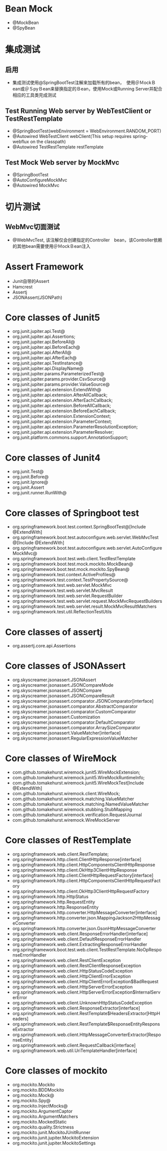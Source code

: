 # Bean Mock
- @MockBean
- @SpyBean

# 集成测试
## 启用
- 集成测试使用@SpringBootTest注解来加载所有的bean，　使用＠ＭockＢean或＠ＳpyＢean来替换指定的Ｂean，使用Mock或Running Server并配合相应的工具类完成测试

## Test Running Web server by WebTestClient or TestRestTemplate
- @SpringBootTest(webEnvironment = WebEnvironment.RANDOM_PORT)
- @Autowired WebTestClient webClient(This setup requires spring-webflux on the classpath)
- @Autowired TestRestTemplate restTemplate

## Test Mock Web server by MockMvc
- @SpringBootTest
- @AutoConfigureMockMvc
- @Autowired MockMvc


# 切片测试
## WebMvc切面测试
- @WebMvcTest, 该注解仅会创建指定的Controller　bean，该Controller依赖的其他bean需要使用＠ＭockＢean注入

# Assert Framework
- Junit自带的Assert
- Hamcrest
- Assertj
- JSONAssert(JSONPath)

# Core classes of Junit5
- org.junit.jupiter.api.Test@
- org.junit.jupiter.api.Assertions;
- org.junit.jupiter.api.BeforeAll@
- org.junit.jupiter.api.BeforeEach@
- org.junit.jupiter.api.AfterAll@
- org.junit.jupiter.api.AfterEach@
- org.junit.jupiter.api.TestInstance@
- org.junit.jupiter.api.DisplayName@
- org.junit.jupiter.params.ParameterizedTest@
- org.junit.jupiter.params.provider.CsvSource@
- org.junit.jupiter.params.provider.ValueSource@
- org.junit.jupiter.api.extension.ExtendWith@
- org.junit.jupiter.api.extension.AfterAllCallback;
- org.junit.jupiter.api.extension.AfterEachCallback;
- org.junit.jupiter.api.extension.BeforeAllCallback;
- org.junit.jupiter.api.extension.BeforeEachCallback;
- org.junit.jupiter.api.extension.ExtensionContext;
- org.junit.jupiter.api.extension.ParameterContext;
- org.junit.jupiter.api.extension.ParameterResolutionException;
- org.junit.jupiter.api.extension.ParameterResolver;
- org.junit.platform.commons.support.AnnotationSupport;

# Core classes of Junit4
- org.junit.Test@
- org.junit.Before@
- org.junit.Ignore@
- org.junit.Assert
- org.junit.runner.RunWith@

# Core classes of Springboot test
- org.springframework.boot.test.context.SpringBootTest@[Include @ExtendWith]
- org.springframework.boot.test.autoconfigure.web.servlet.WebMvcTest@[Include @ExtendWith]
- org.springframework.boot.test.autoconfigure.web.servlet.AutoConfigureMockMvc@
- org.springframework.boot.test.web.client.TestRestTemplate
- org.springframework.boot.test.mock.mockito.MockBean@
- org.springframework.boot.test.mock.mockito.SpyBean@
- org.springframework.test.context.ActiveProfiles@
- org.springframework.test.context.TestPropertySource@
- org.springframework.test.web.servlet.MockMvc
- org.springframework.test.web.servlet.MvcResult
- org.springframework.test.web.servlet.RequestBuilder
- org.springframework.test.web.servlet.request.MockMvcRequestBuilders
- org.springframework.test.web.servlet.result.MockMvcResultMatchers
- org.springframework.test.util.ReflectionTestUtils

# Core classes of assertj
- org.assertj.core.api.Assertions

# Core classes of JSONAssert
- org.skyscreamer.jsonassert.JSONAssert
- org.skyscreamer.jsonassert.JSONCompareMode
- org.skyscreamer.jsonassert.JSONCompare
- org.skyscreamer.jsonassert.JSONCompareResult
- org.skyscreamer.jsonassert.comparator.JSONComparator[interface]
- org.skyscreamer.jsonassert.comparator.AbstractComparator
- org.skyscreamer.jsonassert.comparator.CustomComparator
- org.skyscreamer.jsonassert.Customization
- org.skyscreamer.jsonassert.comparator.DefaultComparator
- org.skyscreamer.jsonassert.comparator.ArraySizeComparator
- org.skyscreamer.jsonassert.ValueMatcher<T>[interface]
- org.skyscreamer.jsonassert.RegularExpressionValueMatcher<T>

# Core classes of WireMock
- com.github.tomakehurst.wiremock.junit5.WireMockExtension;
- com.github.tomakehurst.wiremock.junit5.WireMockRuntimeInfo;
- com.github.tomakehurst.wiremock.junit5.WireMockTest[Include @ExtendWith]
- com.github.tomakehurst.wiremock.client.WireMock;
- com.github.tomakehurst.wiremock.matching.ValueMatcher
- com.github.tomakehurst.wiremock.matching.NamedValueMatcher
- com.github.tomakehurst.wiremock.stubbing.StubMapping
- com.github.tomakehurst.wiremock.verification.RequestJournal
- com.github.tomakehurst.wiremock.WireMockServer

# Core classes of RestTemplate
- org.springframework.web.client.RestTemplate;
- org.springframework.http.client.ClientHttpResponse[interface]
- org.springframework.http.client.HttpComponentsClientHttpResponse
- org.springframework.http.client.OkHttp3ClientHttpResponse
- org.springframework.http.client.ClientHttpRequestFactory[interface]
- org.springframework.http.client.HttpComponentsClientHttpRequestFactory
- org.springframework.http.client.OkHttp3ClientHttpRequestFactory
- org.springframework.http.HttpStatus
- org.springframework.http.RequestEntity
- org.springframework.http.ResponseEntity
- org.springframework.http.converter.HttpMessageConverter[interface]
- org.springframework.http.converter.json.MappingJackson2HttpMessageConverter
- org.springframework.http.converter.json.GsonHttpMessageConverter
- org.springframework.web.client.ResponseErrorHandler[interface]
- org.springframework.web.client.DefaultResponseErrorHandler
- org.springframework.web.client.ExtractingResponseErrorHandler
- org.springframework.boot.test.web.client.TestRestTemplate.NoOpResponseErrorHandler
- org.springframework.web.client.RestClientException
- org.springframework.web.client.RestClientResponseException
- org.springframework.web.client.HttpStatusCodeException
- org.springframework.web.client.HttpClientErrorException
- org.springframework.web.client.HttpClientErrorException$BadRequest
- org.springframework.web.client.HttpServerErrorException
- org.springframework.web.client.HttpServerErrorException$InternalServerError
- org.springframework.web.client.UnknownHttpStatusCodeException
- org.springframework.web.client.ResponseExtractor<T>[interface]
- org.springframework.web.client.RestTemplate$HeadersExtractor[HttpHeaders]
- org.springframework.web.client.RestTemplate$ResponseEntityResponseExtractor<T>
- org.springframework.web.client.HttpMessageConverterExtractor<T>[ResponseEntity<T>]
- org.springframework.web.client.RequestCallback[interface]
- org.springframework.web.util.UriTemplateHandler[interface]

# Core classes of mockito
- org.mockito.Mockito
- org.mockito.BDDMockito
- org.mockito.Mock@
- org.mockito.Spy@
- org.mockito.InjectMocks@
- org.mockito.ArgumentCaptor
- org.mockito.ArgumentMatchers
- org.mockito.MockedStatic
- org.mockito.quality.Strictness
- org.mockito.junit.MockitoJUnitRunner
- org.mockito.junit.jupiter.MockitoExtension
- org.mockito.junit.jupiter.MockitoSettings
